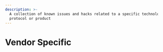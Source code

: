 ```yaml
---
description: >-
  A collection of known issues and hacks related to a specific technology,
  protocol or product
---
```


# Vendor Specific

